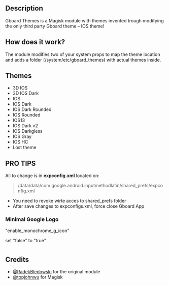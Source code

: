 ## Description
Gboard Themes is a Magisk module with themes invented trough modifying the only third party Gboard theme – IOS theme!

## How does it work?
The module modifies two of your system props to map the theme location and adds a folder (/system/etc/gboard_themes) with actual themes inside.

## Themes
- 3D IOS
- 3D IOS Dark
- IOS
- IOS Dark
- IOS Dark Rounded
- IOS Rounded
- IOS13
- IOS Dark v2
- IOS Darkgless
- IOS Gray
- IOS HC
- Lost theme

## PRO TIPS

All to change is in **expconfig.xml** located on:
> /data/data/com.google.android.inputmethodlatin/shared_prefs/expconfig.xml

- You need to revoke wirte acces to shared_prefs folder
- After save changes to expconfigs.xml, force close Gboard App


### Minimal Google Logo
"enable_monochrome_g_icon"

set "false" to "true"
#
## Credits
- [@RadekBledowski](https://github.com/RadekBledowski) for the original module
- [@topjohnwu](https://github.com/topjohnwu) for Magisk
